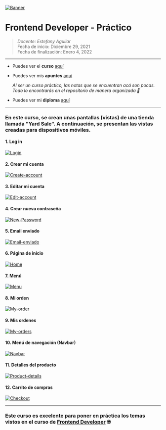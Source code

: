 [![Banner](https://www.sevenstarwebsolutions.com/wp-content/uploads/2019/06/html-css-banner.png "Banner")](https://www.sevenstarwebsolutions.com/wp-content/uploads/2019/06/html-css-banner.png "Banner")

# Frontend Developer - Práctico

> *Docente: Estefany Aguilar*
> <br>
> Fecha de inicio: Diciembre 29, 2021
> <br>
> Fecha de finalización: Enero 4, 2022

------------
- Puedes ver el **curso** [aquí](https://platzi.com/clases/frontend-developer-practico/ "aquí")

- Puedes ver mis **apuntes**  [aquí](https://steep-bridge-4be.notion.site/Frontend-Developer-Pr-ctico-a0c38fde87444fc78fda9bed29ec2410 "aquí") 

    *Al ser un curso práctico, las notas que se encuentran acá son pocas. Todo lo encontrarás en el repositorio de manera organizada 🤘*

- Puedes ver mi **diploma** [aquí](https://platzi.com/p/Valenciajcamilo/curso/2477-frontend-developer-practico/diploma/detalle/ "aquí")


------------
###  En este curso, se crean unas pantallas (vistas) de una tienda llamada "Yard Sale". A continuación, se presentan las vistas creadas para dispositivos móviles.
####  1. Log in
[![Login](https://s3.us-west-2.amazonaws.com/secure.notion-static.com/f29e8fb1-1853-4777-b8c4-17fbdaa3da6d/Untitled.png?X-Amz-Algorithm=AWS4-HMAC-SHA256&X-Amz-Content-Sha256=UNSIGNED-PAYLOAD&X-Amz-Credential=AKIAT73L2G45EIPT3X45%2F20220104%2Fus-west-2%2Fs3%2Faws4_request&X-Amz-Date=20220104T201412Z&X-Amz-Expires=86400&X-Amz-Signature=60be5766592db4f12c8cf2f41431dadf8a94a8099b8ca0990579b169ce0226ea&X-Amz-SignedHeaders=host&response-content-disposition=filename%20%3D%22Untitled.png%22&x-id=GetObject "Login")](https://s3.us-west-2.amazonaws.com/secure.notion-static.com/f29e8fb1-1853-4777-b8c4-17fbdaa3da6d/Untitled.png?X-Amz-Algorithm=AWS4-HMAC-SHA256&X-Amz-Content-Sha256=UNSIGNED-PAYLOAD&X-Amz-Credential=AKIAT73L2G45EIPT3X45%2F20220104%2Fus-west-2%2Fs3%2Faws4_request&X-Amz-Date=20220104T201412Z&X-Amz-Expires=86400&X-Amz-Signature=60be5766592db4f12c8cf2f41431dadf8a94a8099b8ca0990579b169ce0226ea&X-Amz-SignedHeaders=host&response-content-disposition=filename%20%3D%22Untitled.png%22&x-id=GetObject "Login")

#### 2. Crear mi cuenta
[![Create-account](https://s3.us-west-2.amazonaws.com/secure.notion-static.com/dfc260aa-0b8e-43d3-ac20-353b8f41f99b/Untitled.png?X-Amz-Algorithm=AWS4-HMAC-SHA256&X-Amz-Content-Sha256=UNSIGNED-PAYLOAD&X-Amz-Credential=AKIAT73L2G45EIPT3X45%2F20220104%2Fus-west-2%2Fs3%2Faws4_request&X-Amz-Date=20220104T202012Z&X-Amz-Expires=86400&X-Amz-Signature=35f7d9ce2875a07b623c0a064ba53f2fa02843713aa6e57cdade31a5c503e458&X-Amz-SignedHeaders=host&response-content-disposition=filename%20%3D%22Untitled.png%22&x-id=GetObject "Create-account")](https://s3.us-west-2.amazonaws.com/secure.notion-static.com/dfc260aa-0b8e-43d3-ac20-353b8f41f99b/Untitled.png?X-Amz-Algorithm=AWS4-HMAC-SHA256&X-Amz-Content-Sha256=UNSIGNED-PAYLOAD&X-Amz-Credential=AKIAT73L2G45EIPT3X45%2F20220104%2Fus-west-2%2Fs3%2Faws4_request&X-Amz-Date=20220104T202012Z&X-Amz-Expires=86400&X-Amz-Signature=35f7d9ce2875a07b623c0a064ba53f2fa02843713aa6e57cdade31a5c503e458&X-Amz-SignedHeaders=host&response-content-disposition=filename%20%3D%22Untitled.png%22&x-id=GetObject "Create-account")

#### 3. Editar mi cuenta
[![Edit-account](https://i.ibb.co/VTpctkM/mobile.jpg "Edit-account")](https://i.ibb.co/VTpctkM/mobile.jpg "Edit-account")

####  4. Crear nueva contraseña
[![New-Password](https://s3.us-west-2.amazonaws.com/secure.notion-static.com/5a443b3f-15f8-4acc-aa97-231f5313d62d/Pssw.jpg?X-Amz-Algorithm=AWS4-HMAC-SHA256&X-Amz-Content-Sha256=UNSIGNED-PAYLOAD&X-Amz-Credential=AKIAT73L2G45EIPT3X45%2F20220104%2Fus-west-2%2Fs3%2Faws4_request&X-Amz-Date=20220104T200526Z&X-Amz-Expires=86400&X-Amz-Signature=a6d95e5c4884f9c75d450dc31a83add9cc4c1651b272e728fc94dc948d7912d1&X-Amz-SignedHeaders=host&response-content-disposition=filename%20%3D%22Pssw.jpg%22&x-id=GetObject "New-Password")](https://s3.us-west-2.amazonaws.com/secure.notion-static.com/5a443b3f-15f8-4acc-aa97-231f5313d62d/Pssw.jpg?X-Amz-Algorithm=AWS4-HMAC-SHA256&X-Amz-Content-Sha256=UNSIGNED-PAYLOAD&X-Amz-Credential=AKIAT73L2G45EIPT3X45%2F20220104%2Fus-west-2%2Fs3%2Faws4_request&X-Amz-Date=20220104T200526Z&X-Amz-Expires=86400&X-Amz-Signature=a6d95e5c4884f9c75d450dc31a83add9cc4c1651b272e728fc94dc948d7912d1&X-Amz-SignedHeaders=host&response-content-disposition=filename%20%3D%22Pssw.jpg%22&x-id=GetObject "New-Password")

####  5. Email enviado
[![Email-enviado](https://s3.us-west-2.amazonaws.com/secure.notion-static.com/a8f62aca-73f5-4137-8627-b8db94071b11/mobile.jpg?X-Amz-Algorithm=AWS4-HMAC-SHA256&X-Amz-Content-Sha256=UNSIGNED-PAYLOAD&X-Amz-Credential=AKIAT73L2G45EIPT3X45%2F20220104%2Fus-west-2%2Fs3%2Faws4_request&X-Amz-Date=20220104T201918Z&X-Amz-Expires=86400&X-Amz-Signature=ea9a51951fa9bbd39264b02af6fbe5eb79cbe25f55e000612edf5ce59c3e88eb&X-Amz-SignedHeaders=host&response-content-disposition=filename%20%3D%22mobile.jpg%22&x-id=GetObject "Email-enviado")](https://s3.us-west-2.amazonaws.com/secure.notion-static.com/a8f62aca-73f5-4137-8627-b8db94071b11/mobile.jpg?X-Amz-Algorithm=AWS4-HMAC-SHA256&X-Amz-Content-Sha256=UNSIGNED-PAYLOAD&X-Amz-Credential=AKIAT73L2G45EIPT3X45%2F20220104%2Fus-west-2%2Fs3%2Faws4_request&X-Amz-Date=20220104T201918Z&X-Amz-Expires=86400&X-Amz-Signature=ea9a51951fa9bbd39264b02af6fbe5eb79cbe25f55e000612edf5ce59c3e88eb&X-Amz-SignedHeaders=host&response-content-disposition=filename%20%3D%22mobile.jpg%22&x-id=GetObject "Email-enviado")

####  6. Página de inicio
[![Home](https://s3.us-west-2.amazonaws.com/secure.notion-static.com/c62ba160-734d-482f-afc1-58c3968688ec/mobile.jpg?X-Amz-Algorithm=AWS4-HMAC-SHA256&X-Amz-Content-Sha256=UNSIGNED-PAYLOAD&X-Amz-Credential=AKIAT73L2G45EIPT3X45%2F20220104%2Fus-west-2%2Fs3%2Faws4_request&X-Amz-Date=20220104T202336Z&X-Amz-Expires=86400&X-Amz-Signature=3da4800978f439ba1b4fe24d1be3c04cd9d0e0fc787438ed28e5d5b4ab3ccaed&X-Amz-SignedHeaders=host&response-content-disposition=filename%20%3D%22mobile.jpg%22&x-id=GetObject "Home")](https://s3.us-west-2.amazonaws.com/secure.notion-static.com/c62ba160-734d-482f-afc1-58c3968688ec/mobile.jpg?X-Amz-Algorithm=AWS4-HMAC-SHA256&X-Amz-Content-Sha256=UNSIGNED-PAYLOAD&X-Amz-Credential=AKIAT73L2G45EIPT3X45%2F20220104%2Fus-west-2%2Fs3%2Faws4_request&X-Amz-Date=20220104T202336Z&X-Amz-Expires=86400&X-Amz-Signature=3da4800978f439ba1b4fe24d1be3c04cd9d0e0fc787438ed28e5d5b4ab3ccaed&X-Amz-SignedHeaders=host&response-content-disposition=filename%20%3D%22mobile.jpg%22&x-id=GetObject "Home")

#### 7. Menú
[![Menu](https://s3.us-west-2.amazonaws.com/secure.notion-static.com/d90e5904-2b36-4fbf-9146-0b27ff6badf3/mobile.jpg?X-Amz-Algorithm=AWS4-HMAC-SHA256&X-Amz-Content-Sha256=UNSIGNED-PAYLOAD&X-Amz-Credential=AKIAT73L2G45EIPT3X45%2F20220104%2Fus-west-2%2Fs3%2Faws4_request&X-Amz-Date=20220104T202440Z&X-Amz-Expires=86400&X-Amz-Signature=0dfa74a39dfb1b5290328f82e9bf71ea546bc0b5e8b2d9493e0adf732df049da&X-Amz-SignedHeaders=host&response-content-disposition=filename%20%3D%22mobile.jpg%22&x-id=GetObject "Menu")](https://s3.us-west-2.amazonaws.com/secure.notion-static.com/d90e5904-2b36-4fbf-9146-0b27ff6badf3/mobile.jpg?X-Amz-Algorithm=AWS4-HMAC-SHA256&X-Amz-Content-Sha256=UNSIGNED-PAYLOAD&X-Amz-Credential=AKIAT73L2G45EIPT3X45%2F20220104%2Fus-west-2%2Fs3%2Faws4_request&X-Amz-Date=20220104T202440Z&X-Amz-Expires=86400&X-Amz-Signature=0dfa74a39dfb1b5290328f82e9bf71ea546bc0b5e8b2d9493e0adf732df049da&X-Amz-SignedHeaders=host&response-content-disposition=filename%20%3D%22mobile.jpg%22&x-id=GetObject "Menu")

#### 8. Mi orden
[![My-order](https://s3.us-west-2.amazonaws.com/secure.notion-static.com/4873660e-5300-4d05-8688-ce416ecf7ce2/mobile.jpg?X-Amz-Algorithm=AWS4-HMAC-SHA256&X-Amz-Content-Sha256=UNSIGNED-PAYLOAD&X-Amz-Credential=AKIAT73L2G45EIPT3X45%2F20220104%2Fus-west-2%2Fs3%2Faws4_request&X-Amz-Date=20220104T202547Z&X-Amz-Expires=86400&X-Amz-Signature=71a7a04a484d2c66e2aace44f1678dcf383b41ae2e23e78ee47c0602f03b260b&X-Amz-SignedHeaders=host&response-content-disposition=filename%20%3D%22mobile.jpg%22&x-id=GetObject "My-order")](https://s3.us-west-2.amazonaws.com/secure.notion-static.com/4873660e-5300-4d05-8688-ce416ecf7ce2/mobile.jpg?X-Amz-Algorithm=AWS4-HMAC-SHA256&X-Amz-Content-Sha256=UNSIGNED-PAYLOAD&X-Amz-Credential=AKIAT73L2G45EIPT3X45%2F20220104%2Fus-west-2%2Fs3%2Faws4_request&X-Amz-Date=20220104T202547Z&X-Amz-Expires=86400&X-Amz-Signature=71a7a04a484d2c66e2aace44f1678dcf383b41ae2e23e78ee47c0602f03b260b&X-Amz-SignedHeaders=host&response-content-disposition=filename%20%3D%22mobile.jpg%22&x-id=GetObject "My-order")

#### 9. Mis ordenes
[![My-orders](https://s3.us-west-2.amazonaws.com/secure.notion-static.com/7bb6711b-90e8-47d5-a8ba-0b3eba6de555/Untitled.png?X-Amz-Algorithm=AWS4-HMAC-SHA256&X-Amz-Content-Sha256=UNSIGNED-PAYLOAD&X-Amz-Credential=AKIAT73L2G45EIPT3X45%2F20220104%2Fus-west-2%2Fs3%2Faws4_request&X-Amz-Date=20220104T202607Z&X-Amz-Expires=86400&X-Amz-Signature=73a42d7ebdd2ecc1c925e2d1304d05f63551f406beed50f34f2a2c4ada1c49f6&X-Amz-SignedHeaders=host&response-content-disposition=filename%20%3D%22Untitled.png%22&x-id=GetObject "My-orders")](https://s3.us-west-2.amazonaws.com/secure.notion-static.com/7bb6711b-90e8-47d5-a8ba-0b3eba6de555/Untitled.png?X-Amz-Algorithm=AWS4-HMAC-SHA256&X-Amz-Content-Sha256=UNSIGNED-PAYLOAD&X-Amz-Credential=AKIAT73L2G45EIPT3X45%2F20220104%2Fus-west-2%2Fs3%2Faws4_request&X-Amz-Date=20220104T202607Z&X-Amz-Expires=86400&X-Amz-Signature=73a42d7ebdd2ecc1c925e2d1304d05f63551f406beed50f34f2a2c4ada1c49f6&X-Amz-SignedHeaders=host&response-content-disposition=filename%20%3D%22Untitled.png%22&x-id=GetObject "My-orders")

#### 10. Menú de navegación (Navbar)
[![Navbar](https://s3.us-west-2.amazonaws.com/secure.notion-static.com/55f54a23-4014-4219-863e-31d08c86b157/mobile.jpg?X-Amz-Algorithm=AWS4-HMAC-SHA256&X-Amz-Content-Sha256=UNSIGNED-PAYLOAD&X-Amz-Credential=AKIAT73L2G45EIPT3X45%2F20220104%2Fus-west-2%2Fs3%2Faws4_request&X-Amz-Date=20220104T202638Z&X-Amz-Expires=86400&X-Amz-Signature=a5ef46b6040f36f754b9ab821cbfe0462a80ea3615c24a592e02498983ba7935&X-Amz-SignedHeaders=host&response-content-disposition=filename%20%3D%22mobile.jpg%22&x-id=GetObject "Navbar")](https://s3.us-west-2.amazonaws.com/secure.notion-static.com/55f54a23-4014-4219-863e-31d08c86b157/mobile.jpg?X-Amz-Algorithm=AWS4-HMAC-SHA256&X-Amz-Content-Sha256=UNSIGNED-PAYLOAD&X-Amz-Credential=AKIAT73L2G45EIPT3X45%2F20220104%2Fus-west-2%2Fs3%2Faws4_request&X-Amz-Date=20220104T202638Z&X-Amz-Expires=86400&X-Amz-Signature=a5ef46b6040f36f754b9ab821cbfe0462a80ea3615c24a592e02498983ba7935&X-Amz-SignedHeaders=host&response-content-disposition=filename%20%3D%22mobile.jpg%22&x-id=GetObject "Navbar")

#### 11. Detalles del producto
[![Product-details](https://s3.us-west-2.amazonaws.com/secure.notion-static.com/f9db2198-8b48-46cc-96de-0b5f438e0338/mobile.jpg?X-Amz-Algorithm=AWS4-HMAC-SHA256&X-Amz-Content-Sha256=UNSIGNED-PAYLOAD&X-Amz-Credential=AKIAT73L2G45EIPT3X45%2F20220104%2Fus-west-2%2Fs3%2Faws4_request&X-Amz-Date=20220104T202717Z&X-Amz-Expires=86400&X-Amz-Signature=0f1c09ec987045bb36db323d07238bc8bb5207c5fd5de024fa8745126e27cfbf&X-Amz-SignedHeaders=host&response-content-disposition=filename%20%3D%22mobile.jpg%22&x-id=GetObject "Product-details")](https://s3.us-west-2.amazonaws.com/secure.notion-static.com/f9db2198-8b48-46cc-96de-0b5f438e0338/mobile.jpg?X-Amz-Algorithm=AWS4-HMAC-SHA256&X-Amz-Content-Sha256=UNSIGNED-PAYLOAD&X-Amz-Credential=AKIAT73L2G45EIPT3X45%2F20220104%2Fus-west-2%2Fs3%2Faws4_request&X-Amz-Date=20220104T202717Z&X-Amz-Expires=86400&X-Amz-Signature=0f1c09ec987045bb36db323d07238bc8bb5207c5fd5de024fa8745126e27cfbf&X-Amz-SignedHeaders=host&response-content-disposition=filename%20%3D%22mobile.jpg%22&x-id=GetObject "Product-details")

#### 12. Carrito de compras
[![Checkout](https://s3.us-west-2.amazonaws.com/secure.notion-static.com/42a643c0-68e1-4ea0-b678-ea4e9a4a192a/mobile.jpg?X-Amz-Algorithm=AWS4-HMAC-SHA256&X-Amz-Content-Sha256=UNSIGNED-PAYLOAD&X-Amz-Credential=AKIAT73L2G45EIPT3X45%2F20220104%2Fus-west-2%2Fs3%2Faws4_request&X-Amz-Date=20220104T202754Z&X-Amz-Expires=86400&X-Amz-Signature=2fbaeb0f42f9087737f9ca8bbb3f5997baefef405bb4fcf65372f14099d86c99&X-Amz-SignedHeaders=host&response-content-disposition=filename%20%3D%22mobile.jpg%22&x-id=GetObject "Checkout")](https://s3.us-west-2.amazonaws.com/secure.notion-static.com/42a643c0-68e1-4ea0-b678-ea4e9a4a192a/mobile.jpg?X-Amz-Algorithm=AWS4-HMAC-SHA256&X-Amz-Content-Sha256=UNSIGNED-PAYLOAD&X-Amz-Credential=AKIAT73L2G45EIPT3X45%2F20220104%2Fus-west-2%2Fs3%2Faws4_request&X-Amz-Date=20220104T202754Z&X-Amz-Expires=86400&X-Amz-Signature=2fbaeb0f42f9087737f9ca8bbb3f5997baefef405bb4fcf65372f14099d86c99&X-Amz-SignedHeaders=host&response-content-disposition=filename%20%3D%22mobile.jpg%22&x-id=GetObject "Checkout")

------------
### Este curso es excelente para poner en práctica los temas vistos en el curso de [Frontend Developer](https://platzi.com/clases/frontend-developer/ "Frontend Developer") 🤓